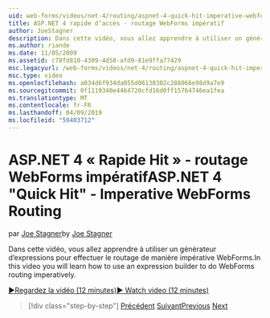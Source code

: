 ```yaml
---
uid: web-forms/videos/net-4/routing/aspnet-4-quick-hit-imperative-webforms-routing
title: ASP.NET 4 rapide d’accès - routage WebForms impératif
author: JoeStagner
description: Dans cette vidéo, vous allez apprendre à utiliser un générateur d’expressions pour effectuer le routage de manière impérative WebForms.
ms.author: riande
ms.date: 11/05/2009
ms.assetid: c78fd810-4309-4d58-afd9-81e9ffa77429
msc.legacyurl: /web-forms/videos/net-4/routing/aspnet-4-quick-hit-imperative-webforms-routing
msc.type: video
ms.openlocfilehash: a034d6f934da055d06130302c288066e98d9a7e9
ms.sourcegitcommit: 0f1119340e4464720cfd16d0ff15764746ea1fea
ms.translationtype: MT
ms.contentlocale: fr-FR
ms.lasthandoff: 04/09/2019
ms.locfileid: "59403712"
---
```

# <a name="aspnet-4-quick-hit---imperative-webforms-routing"></a><span data-ttu-id="1e143-103">ASP.NET 4 « Rapide Hit » - routage WebForms impératif</span><span class="sxs-lookup"><span data-stu-id="1e143-103">ASP.NET 4 "Quick Hit" - Imperative WebForms Routing</span></span>

<span data-ttu-id="1e143-104">par [Joe Stagner](https://github.com/JoeStagner)</span><span class="sxs-lookup"><span data-stu-id="1e143-104">by [Joe Stagner](https://github.com/JoeStagner)</span></span>

<span data-ttu-id="1e143-105">Dans cette vidéo, vous allez apprendre à utiliser un générateur d’expressions pour effectuer le routage de manière impérative WebForms.</span><span class="sxs-lookup"><span data-stu-id="1e143-105">In this video you will learn how to use an expression builder to do WebForms routing imperatively.</span></span> 

[<span data-ttu-id="1e143-106">&#9654;Regardez la vidéo (12 minutes)</span><span class="sxs-lookup"><span data-stu-id="1e143-106">&#9654; Watch video (12 minutes)</span></span>](https://channel9.msdn.com/Blogs/ASP-NET-Site-Videos/aspnet-4-quick-hit-imperative-webforms-routing)

> [!div class="step-by-step"]
> <span data-ttu-id="1e143-107">[Précédent](aspnet-4-quick-hit-permanent-redirect.md)
> [Suivant](aspnet-4-quick-hit-declarative-webforms-routing.md)</span><span class="sxs-lookup"><span data-stu-id="1e143-107">[Previous](aspnet-4-quick-hit-permanent-redirect.md)
[Next](aspnet-4-quick-hit-declarative-webforms-routing.md)</span></span>
